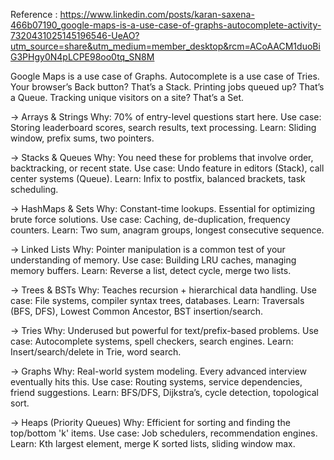 Reference : https://www.linkedin.com/posts/karan-saxena-466b07190_google-maps-is-a-use-case-of-graphs-autocomplete-activity-7320431025145196546-UeAO?utm_source=share&utm_medium=member_desktop&rcm=ACoAACM1duoBiG3PHgy0N4pLCPE98oo0tq_SN8M

Google Maps is a use case of Graphs.
Autocomplete is a use case of Tries.
Your browser’s Back button? That’s a Stack.
Printing jobs queued up? That’s a Queue.
Tracking unique visitors on a site? That’s a Set.

→ Arrays & Strings
Why: 70% of entry-level questions start here.
Use case: Storing leaderboard scores, search results, text processing.
Learn: Sliding window, prefix sums, two pointers.

→ Stacks & Queues
Why: You need these for problems that involve order, backtracking, or recent state.
Use case: Undo feature in editors (Stack), call center systems (Queue).
Learn: Infix to postfix, balanced brackets, task scheduling.

→ HashMaps & Sets
Why: Constant-time lookups. Essential for optimizing brute force solutions.
Use case: Caching, de-duplication, frequency counters.
Learn: Two sum, anagram groups, longest consecutive sequence.

→ Linked Lists
Why: Pointer manipulation is a common test of your understanding of memory.
Use case: Building LRU caches, managing memory buffers.
Learn: Reverse a list, detect cycle, merge two lists.

→ Trees & BSTs
Why: Teaches recursion + hierarchical data handling.
Use case: File systems, compiler syntax trees, databases.
Learn: Traversals (BFS, DFS), Lowest Common Ancestor, BST insertion/search.

→ Tries
Why: Underused but powerful for text/prefix-based problems.
Use case: Autocomplete systems, spell checkers, search engines.
Learn: Insert/search/delete in Trie, word search.

→ Graphs
Why: Real-world system modeling. Every advanced interview eventually hits this.
Use case: Routing systems, service dependencies, friend suggestions.
Learn: BFS/DFS, Dijkstra’s, cycle detection, topological sort.

→ Heaps (Priority Queues)
Why: Efficient for sorting and finding the top/bottom 'k' items.
Use case: Job schedulers, recommendation engines.
Learn: Kth largest element, merge K sorted lists, sliding window max.
